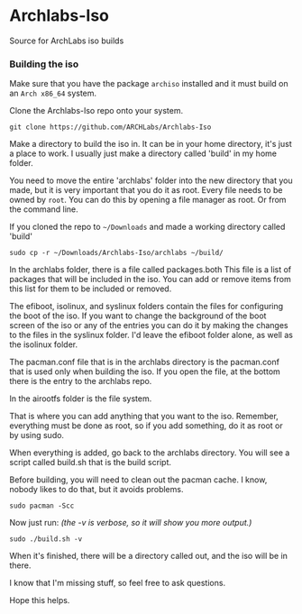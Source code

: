 # Archlabs-Iso

Source for ArchLabs iso builds


### Building the iso

Make sure that you have the package `archiso` installed and it must build on an `Arch x86_64` system.

Clone the Archlabs-Iso repo onto your system.

    git clone https://github.com/ARCHLabs/Archlabs-Iso


Make a directory to build the iso in. It can be in your home directory, it's just a place to work.
I usually just make a directory called 'build' in my home folder.


You need to move the entire 'archlabs' folder into the new directory that you made,
but it is very important that you do it as root. Every file needs to be owned by `root`.
You can do this by opening a file manager as root. Or from the command line.

If you cloned the repo to `~/Downloads` and made a working directory called 'build'

    sudo cp -r ~/Downloads/Archlabs-Iso/archlabs ~/build/


In the archlabs folder, there is a file called packages.both
This file is a list of packages that will be included in the iso.
You can add or remove items from this list for them to be included or removed.


The efiboot, isolinux, and syslinux folders contain the files for configuring the boot
of the iso. If you want to change the background of the boot screen of the iso or any of the
entries you can do it by making the changes to the files in the syslinux folder. I'd leave
the efiboot folder alone, as well as the isolinux folder.


The pacman.conf file that is in the archlabs directory is the pacman.conf that is used only when
building the iso. If you open the file, at the bottom there is the entry to the archlabs repo.


In the airootfs folder is the file system.

That is where you can add anything that you want to the iso. Remember, everything must be
done as root, so if you add something, do it as root or by using sudo.

When everything is added, go back to the archlabs directory. You will see a script called
build.sh that is the build script.

Before building, you will need to clean out the pacman cache.
I know, nobody likes to do that, but it avoids problems.

    sudo pacman -Scc

Now just run: *(the -v is verbose, so it will show you more output.)*

    sudo ./build.sh -v


When it's finished, there will be a directory called out, and the iso will be in there.

I know that I'm missing stuff, so feel free to ask questions.

Hope this helps.
